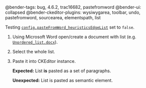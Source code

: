 @bender-tags: bug, 4.6.2, trac16682, pastefromword
@bender-ui: collapsed
@bender-ckeditor-plugins: wysiwygarea, toolbar, undo, pastefromword, sourcearea, elementspath, list

Testing [`config.pasteFromWord_heuristicsEdgeList`](https://ckeditor.com/docs/ckeditor4/latest/api/CKEDITOR_config.html#cfg-pasteFromWord_heuristicsEdgeList) set to `false`.

1. Using Microsoft Word open/create a document with list (e.g. [`Unordered_list.docx`](https://github.com/ckeditor/ckeditor-dev/blob/master/tests/plugins/pastefromword/generated/_fixtures/Unordered_list/Unordered_list.docx)).
1. Select the whole list.
1. Paste it into CKEditor instance.

	**Expected:** List **is** pasted as a set of paragraphs.

	**Unexpected:** List is pasted as semantic element.
